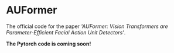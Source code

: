 # AUFormer
The official code for the paper _'AUFormer: Vision Transformers are Parameter-Efficient Facial Action Unit Detectors'_.

**The Pytorch code is coming soon!**
